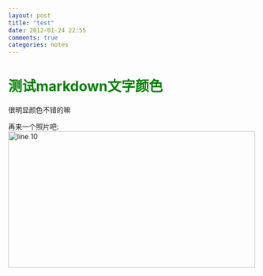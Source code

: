 ```yaml
---
layout: post
title: "test"
date: 2012-01-24 22:55
comments: true
categories: notes
---
```

# <font color="green"> 测试markdown文字颜色 </font>


很明显颜色不错的嘛

再来一个照片吧:
<a href="http://www.flickr.com/photos/liutaihua/8038608038/" title="Flickr 上 风的尾巴 的 line 10"><img src="http://farm9.staticflickr.com/8318/8038608038_5f9875a147.jpg" width="500" height="276" alt="line 10"></a>
